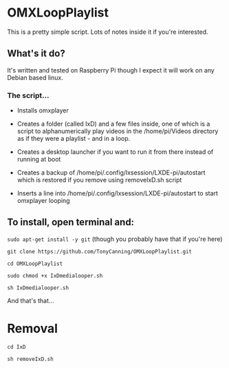 # OMXLoopPlaylist

This is a pretty simple script. Lots of notes inside it if you're interested.

## What's it do?

It's written and tested on Raspberry Pi though I expect it will work on any Debian based linux.
### The script...
* Installs omxplayer

* Creates a folder (called IxD) and a few files inside, one of which is a script to alphanumerically play videos in the /home/pi/Videos directory as if they were a playlist - and in a loop.

* Creates a desktop launcher if you want to run it from there instead of running at boot

* Creates a backup of /home/pi/.config/lxsession/LXDE-pi/autostart which is restored if you remove using removeIxD.sh script

* Inserts a line into /home/pi/.config/lxsession/LXDE-pi/autostart to start omxplayer looping


## To install, open terminal and:

`sudo apt-get install -y git` (though you probably have that if you're here)

`git clone https://github.com/TonyCanning/OMXLoopPlaylist.git`

`cd OMXLoopPlaylist`

`sudo chmod +x IxDmedialooper.sh`

`sh IxDmedialooper.sh`

And that's that...

# Removal
`cd IxD`

`sh removeIxD.sh`
